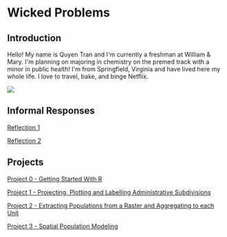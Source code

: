 # Wicked Problems

## Introduction

Hello! My name is Quyen Tran and I'm currently a freshman at William & Mary. I'm planning on majoring in chemistry on the premed track with a minor in public health!
I'm from Springfield, Virginia and have lived here my whole life. I love to travel, bake, and binge Netflix.

![](me.png)
## Informal Responses
[Reflection 1](reflection1.md)

[Reflection 2](reflection2.md)

## Projects
[Project 0 - Getting Started With R](gettingstarted.md)

[Project 1 - Projecting, Plotting and Labelling Administrative Subdivisions](project1.md)

[Project 2 - Extracting Populations from a Raster and Aggregating to each Unit](project2.md)

[Project 3 - Spatial Population Modeling](project3.md)
